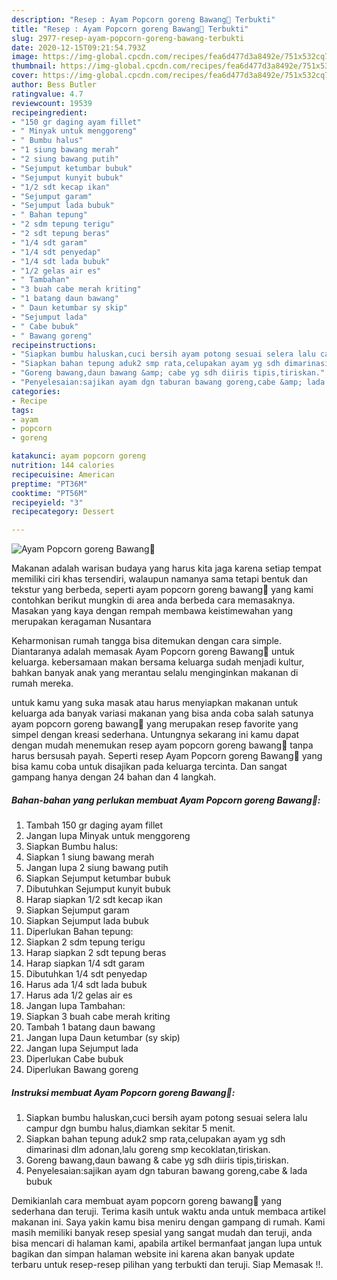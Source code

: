 ```yaml
---
description: "Resep : Ayam Popcorn goreng Bawang🍗 Terbukti"
title: "Resep : Ayam Popcorn goreng Bawang🍗 Terbukti"
slug: 2977-resep-ayam-popcorn-goreng-bawang-terbukti
date: 2020-12-15T09:21:54.793Z
image: https://img-global.cpcdn.com/recipes/fea6d477d3a8492e/751x532cq70/ayam-popcorn-goreng-bawang🍗-foto-resep-utama.jpg
thumbnail: https://img-global.cpcdn.com/recipes/fea6d477d3a8492e/751x532cq70/ayam-popcorn-goreng-bawang🍗-foto-resep-utama.jpg
cover: https://img-global.cpcdn.com/recipes/fea6d477d3a8492e/751x532cq70/ayam-popcorn-goreng-bawang🍗-foto-resep-utama.jpg
author: Bess Butler
ratingvalue: 4.7
reviewcount: 19539
recipeingredient:
- "150 gr daging ayam fillet"
- " Minyak untuk menggoreng"
- " Bumbu halus"
- "1 siung bawang merah"
- "2 siung bawang putih"
- "Sejumput ketumbar bubuk"
- "Sejumput kunyit bubuk"
- "1/2 sdt kecap ikan"
- "Sejumput garam"
- "Sejumput lada bubuk"
- " Bahan tepung"
- "2 sdm tepung terigu"
- "2 sdt tepung beras"
- "1/4 sdt garam"
- "1/4 sdt penyedap"
- "1/4 sdt lada bubuk"
- "1/2 gelas air es"
- " Tambahan"
- "3 buah cabe merah kriting"
- "1 batang daun bawang"
- " Daun ketumbar sy skip"
- "Sejumput lada"
- " Cabe bubuk"
- " Bawang goreng"
recipeinstructions:
- "Siapkan bumbu haluskan,cuci bersih ayam potong sesuai selera lalu campur dgn bumbu halus,diamkan sekitar 5 menit."
- "Siapkan bahan tepung aduk2 smp rata,celupakan ayam yg sdh dimarinasi dlm adonan,lalu goreng smp kecoklatan,tiriskan."
- "Goreng bawang,daun bawang &amp; cabe yg sdh diiris tipis,tiriskan."
- "Penyelesaian:sajikan ayam dgn taburan bawang goreng,cabe &amp; lada bubuk"
categories:
- Recipe
tags:
- ayam
- popcorn
- goreng

katakunci: ayam popcorn goreng 
nutrition: 144 calories
recipecuisine: American
preptime: "PT36M"
cooktime: "PT56M"
recipeyield: "3"
recipecategory: Dessert

---
```



![Ayam Popcorn goreng Bawang🍗](https://img-global.cpcdn.com/recipes/fea6d477d3a8492e/751x532cq70/ayam-popcorn-goreng-bawang🍗-foto-resep-utama.jpg)

Makanan adalah warisan budaya yang harus kita jaga karena setiap tempat memiliki ciri khas tersendiri, walaupun namanya sama tetapi bentuk dan tekstur yang berbeda, seperti ayam popcorn goreng bawang🍗 yang kami contohkan berikut mungkin di area anda berbeda cara memasaknya. Masakan yang kaya dengan rempah membawa keistimewahan yang merupakan keragaman Nusantara



Keharmonisan rumah tangga bisa ditemukan dengan cara simple. Diantaranya adalah memasak Ayam Popcorn goreng Bawang🍗 untuk keluarga. kebersamaan makan bersama keluarga sudah menjadi kultur, bahkan banyak anak yang merantau selalu menginginkan makanan di rumah mereka.

untuk kamu yang suka masak atau harus menyiapkan makanan untuk keluarga ada banyak variasi makanan yang bisa anda coba salah satunya ayam popcorn goreng bawang🍗 yang merupakan resep favorite yang simpel dengan kreasi sederhana. Untungnya sekarang ini kamu dapat dengan mudah menemukan resep ayam popcorn goreng bawang🍗 tanpa harus bersusah payah.
Seperti resep Ayam Popcorn goreng Bawang🍗 yang bisa kamu coba untuk disajikan pada keluarga tercinta. Dan sangat gampang hanya dengan 24 bahan dan 4 langkah.


<!--inarticleads1-->

##### Bahan-bahan yang perlukan membuat Ayam Popcorn goreng Bawang🍗:

1. Tambah 150 gr daging ayam fillet
1. Jangan lupa  Minyak untuk menggoreng
1. Siapkan  Bumbu halus:
1. Siapkan 1 siung bawang merah
1. Jangan lupa 2 siung bawang putih
1. Siapkan Sejumput ketumbar bubuk
1. Dibutuhkan Sejumput kunyit bubuk
1. Harap siapkan 1/2 sdt kecap ikan
1. Siapkan Sejumput garam
1. Siapkan Sejumput lada bubuk
1. Diperlukan  Bahan tepung:
1. Siapkan 2 sdm tepung terigu
1. Harap siapkan 2 sdt tepung beras
1. Harap siapkan 1/4 sdt garam
1. Dibutuhkan 1/4 sdt penyedap
1. Harus ada 1/4 sdt lada bubuk
1. Harus ada 1/2 gelas air es
1. Jangan lupa  Tambahan:
1. Siapkan 3 buah cabe merah kriting
1. Tambah 1 batang daun bawang
1. Jangan lupa  Daun ketumbar (sy skip)
1. Jangan lupa Sejumput lada
1. Diperlukan  Cabe bubuk
1. Diperlukan  Bawang goreng




<!--inarticleads2-->

##### Instruksi membuat  Ayam Popcorn goreng Bawang🍗:

1. Siapkan bumbu haluskan,cuci bersih ayam potong sesuai selera lalu campur dgn bumbu halus,diamkan sekitar 5 menit.
1. Siapkan bahan tepung aduk2 smp rata,celupakan ayam yg sdh dimarinasi dlm adonan,lalu goreng smp kecoklatan,tiriskan.
1. Goreng bawang,daun bawang &amp; cabe yg sdh diiris tipis,tiriskan.
1. Penyelesaian:sajikan ayam dgn taburan bawang goreng,cabe &amp; lada bubuk




Demikianlah cara membuat ayam popcorn goreng bawang🍗 yang sederhana dan teruji. Terima kasih untuk waktu anda untuk membaca artikel makanan ini. Saya yakin kamu bisa meniru dengan gampang di rumah. Kami masih memiliki banyak resep spesial yang sangat mudah dan teruji, anda bisa mencari di halaman kami, apabila artikel bermanfaat jangan lupa untuk bagikan dan simpan halaman website ini karena akan banyak update terbaru untuk resep-resep pilihan yang terbukti dan teruji. Siap Memasak !!. 
